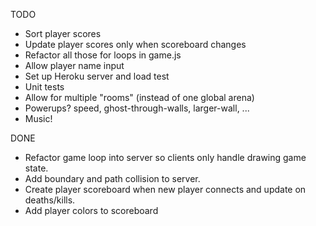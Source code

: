 TODO

* Sort player scores
* Update player scores only when scoreboard changes
* Refactor all those for loops in game.js
* Allow player name input
* Set up Heroku server and load test
* Unit tests
* Allow for multiple "rooms" (instead of one global arena)
* Powerups? speed, ghost-through-walls, larger-wall, ...
* Music!

DONE

* Refactor game loop into server so clients only handle drawing game state.
* Add boundary and path collision to server.
* Create player scoreboard when new player connects and update on deaths/kills.
* Add player colors to scoreboard
